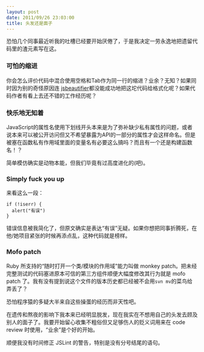 ```yaml
---
layout: post
date: 2011/09/26 23:03:00
title: 头发还是面子
---
```

恐怕几个同事最近听我的吐槽已经要开始厌倦了，于是我决定一劳永逸地把遗留代码里的渣元素写在这。

### 可怕的缩进

你会怎么评价代码中混合使用空格和Tab作为同一行的缩进？业余？无知？如果同时因为别的奇怪原因连
[jsbeautifier](http://jsbeautifier.org/)都没能成功地把这坨代码给格式化呢？如果代码作者有看上去还不错的工作经历呢？

### 快乐地无知着

JavaScript的属性名使用下划线开头本来是为了弥补缺少私有属性的问题，或者说本来可以被公开访问但又不希望暴露为API的一部分的属性才会这样命名。但是被塞在函数私有作用域里面的变量名有必要这么搞吗？而且有一个还是构建函数名！？

简单模仿确实是动物本能，但我们毕竟有过高度进化的(吧)。

### Simply fuck you up

来看这么一段：

    if (!iserr) {
      alert("有误")
    }

错误信息被我简化了，但原文确实是表达“有误”无疑。如果你想把同事折腾死，在他/她项目紧张的时候再添点乱，这种代码就是榜样。

### Mofo patch

Ruby 所支持的“随时打开一个类/模块的作用域”能力叫做 monkey
patch。把未经完整测试的代码塞进原本可信的第三方组件顺便大幅度修改其行为就是 mofo
patch 了。我有没有提到说这个文件的版本历史都已经被不会用`svn mv`的菜鸟给弄丢了？

恐怕程序猿的多疑大半来自这些操蛋的经历而非天性吧。

在遗传和熬夜的影响下我本来已经明显脱发，现在我实在不想用自己的头发去顾及别人的面子了。我要开始留心收集不粗俗但又足够伤人的贬义词用来在 code review 时使用，“业余”是个好的开始。

顺便我没有时间修正 JSLint 的警告，特别是没有分号结尾的语句。
